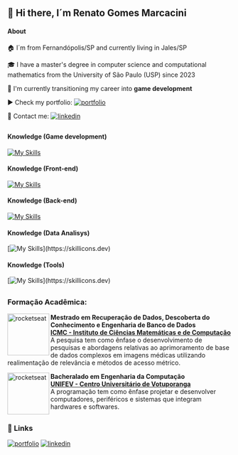 <link rel="stylesheet" href="https://cdn.jsdelivr.net/gh/devicons/devicon@v2.15.1/devicon.min.css">
<meta name="google-site-verification" content="AFV2kHhkNglwHyqLvwfx-5wpeZHZGhPEDsNFeTL13Sk" />

## 🚀 Hi there, I´m Renato Gomes Marcacini
#### About
🏠 I´m from Fernandópolis/SP and currently living in Jales/SP

🎓 I have a master's degree in computer science and computational mathematics from the University of São Paulo (USP) since 2023

🔧 I'm currently transitioning my career into **game development**

▶️ Check my portfolio: 
[![portfolio](https://img.shields.io/badge/my_portfolio-000?style=for-the-badge&logo=ko-fi&logoColor=white)](https://renatomarcacini.github.io/portfolio/)

🙋 Contact me: 
[![linkedin](https://img.shields.io/badge/linkedin-0A66C2?style=for-the-badge&logo=linkedin&logoColor=white)](https://www.linkedin.com/in/renato-gomes-marcacini-50b78b1a7/)
##
#### Knowledge (Game development)

[![My Skills](https://skillicons.dev/icons?i=cs,unity)](https://skillicons.dev)

#### Knowledge (Front-end)
[![My Skills](https://skillicons.dev/icons?i=js,html,css,bootstrap)](https://skillicons.dev)

#### Knowledge (Back-end)
[![My Skills](https://skillicons.dev/icons?i=dotnet,flask)](https://skillicons.dev)

#### Knowledge (Data Analisys)
[![My Skills](https://skillicons.dev/icons?i=py,tensorflow,)](https://skillicons.dev)

#### Knowledge (Tools)
[![My Skills](https://skillicons.dev/icons?i=github,photoshop,ai,xd,firebase,)](https://skillicons.dev)

##
### Formação Acadêmica:

[<img align="left" min-height="94px" width="94px" alt="rocketseat" src="https://scs.usp.br/identidadevisual/wp-content/uploads/2022/08/logo_usp_branco.png"/>](https://www.icmc.usp.br/pos-graduacao/ppgccmc)
**Mestrado em Recuperação de Dados, Descoberta do Conhecimento e Engenharia de Banco de Dados** \
[**ICMC - Instituto de Ciências Matemáticas e de Computação**](https://www.icmc.usp.br/pos-graduacao) \
A pesquisa tem como ênfase o desenvolvimento de pesquisas e abordagens relativas ao aprimoramento de base de dados complexos em imagens médicas utilizando realimentação de relevância e métodos de acesso métrico.

[<img align="left" min-height="94px" width="94px" alt="rocketseat" src="https://www.unifev.edu.br/img/landingpage/vest_2023_4/logo_footer.png"/>](https://unifev.edu.br/curso/10/engenharia-de-computacao)
**Bacheralado em Engenharia da Computação** \
[**UNIFEV - Centro Universitário de Votuporanga**](https://unifev.edu.br/curso/10/engenharia-de-computacao) \
A programação tem como ênfase projetar e desenvolver computadores, periféricos e sistemas que integram hardwares e softwares. 


##
### 🔗 Links
[![portfolio](https://img.shields.io/badge/my_portfolio-000?style=for-the-badge&logo=ko-fi&logoColor=white)](https://renatomarcacini.github.io/portfolio)
[![linkedin](https://img.shields.io/badge/linkedin-0A66C2?style=for-the-badge&logo=linkedin&logoColor=white)](https://www.linkedin.com/in/renato-gomes-marcacini-50b78b1a7/)
